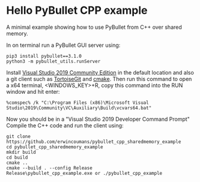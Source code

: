 # Hello PyBullet CPP example

A minimal example showing how to use PyBullet from C++ over shared memory.

In on terminal run a PyBullet GUI server using:
```
pip3 install pybullet==3.1.0
python3 -m pybullet_utils.runServer
```

Install [Visual Studio 2019 Community Edition](https://visualstudio.microsoft.com/vs/community/) in the default location and also a git client such as [TortoiseGit](https://tortoisegit.org) and [cmake](https://cmake.org).
Then run this command to open a x64 terminal, <WINDOWS_KEY>+R, copy this command into the RUN window and hit enter:
```
%comspec% /k "C:\Program Files (x86)\Microsoft Visual Studio\2019\Community\VC\Auxiliary\Build\vcvars64.bat"
```
Now you should be in a "Visual Studio 2019 Developer Command Prompt"
Compile the C++ code and run the client using:
```
git clone https://github.com/erwincoumans/pybullet_cpp_sharedmemory_example
cd pybullet_cpp_sharedmemory_example
mkdir build
cd build
cmake ..
cmake --build . --config Release
Release\pybullet_cpp_example.exe or ./pybullet_cpp_example
```
